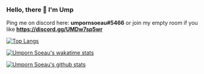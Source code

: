 ### Hello, there 👋 I'm Ump 


Ping me on discord here: **umpornsoeau#5466** or join my empty room if you like **https://discord.gg/UMDw7sp5wr**



[![Top Langs](https://github-readme-stats.vercel.app/api/top-langs/?username=umpornsoeau&layout=compact&theme=synthwave)](https://github.com/umpornsoeau/)

[![Umporn Soeau's wakatime stats](https://github-readme-stats.vercel.app/api/wakatime?username=umpornsoeau&theme=synthwave)](https://github.com/umpornsoeau/)

[![Umporn Soeau's github stats](https://github-readme-stats.vercel.app/api?username=umpornsoeau&theme=synthwave&show_icons=true&count_private=true)](https://github.com/umpornsoeau/)

